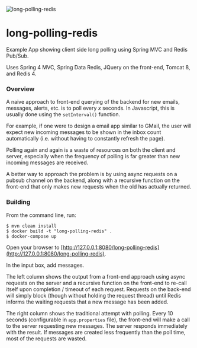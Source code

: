 ![long-polling-redis](https://github.com/studerw/long-polling-redis/long-polling-redis.png)

# long-polling-redis
Example App showing client side long polling using Spring MVC and Redis Pub/Sub.

Uses Spring 4 MVC, Spring Data Redis, JQuery on the front-end, Tomcat 8, and Redis 4.

### Overview

A naive approach to front-end querying of the backend for new emails, messages, alerts, etc. is to poll every *x* seconds.
In Javascript, this is usually done using the `setInterval()` function.

For example, if one were to design a email app similar to GMail, the user will expect new incoming
messages to be shown in the inbox count automatically (i.e. without having to constantly refresh the page).

Polling again and again is a waste of resources on both the client and server, especially when the frequency
of polling is far greater than new incoming messages are received.

A better way to approach the problem is by using async requests on a pubsub channel on the backend, along
with a recursive function on the front-end that only makes new requests when the old has actually returned.


### Building

From the command line, run:

````
$ mvn clean install
$ docker build -t "long-polling-redis" .
$ docker-compose up
````

Open your browser to [http://127.0.0.1:8080/long-polling-redis](http://127.0.0.1:8080/long-polling-redis).

In the input box, add messages.

The left column shows the output from a front-end approach using async requests on the server and a recursive
function on the front-end to re-call itself upon completion / timeout of each request. Requests on the back-end
will simply block (though without holding the request thread) until Redis informs the waiting requests that a new message
has been added.

The right column shows the traditional attempt with polling. Every 10 seconds (configurable in `app.properties` file),
the front-end will make a call to the server requesting new messages. The server responds immediately with the result.
If messages are created less frequently than the poll time, most of the requests are wasted.
